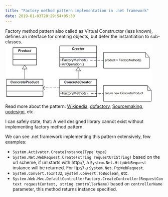 ```yaml
---
title: "Factory method pattern implementation in .net framework"
date: 2019-01-03T20:29:54+05:30
---
```

Factory method pattern also called as Virtual Constructor (less known), defines an interface for creating objects, but defer the instantiation to sub-classes.
<img src="images/factory.gif"/>
Read more about the pattern: [Wikipedia](https://en.wikipedia.org/wiki/Factory_method_pattern), [dofactory](https://www.dofactory.com/net/factory-method-design-pattern), [Sourcemaking](https://sourcemaking.com/design_patterns/factory_method), [oodesign](https://www.oodesign.com/factory-method-pattern.html), etc.

I can safely state, that: A well designed library cannot exist without implementing factory method pattern.

We can see .net framework implementing this pattern extensively, few examples:
* `System.Activator.CreateInstance(Type type)`
* `System.Net.WebRequest.Create(string requestUriString)` based on the url scheme, if url starts with http://, a `System.Net.HttpWebRequest` instance will be returned. For ftp:// a `System.Net.FtpWebRequest`.
* `System.Convert.ToInt32`, `System.Convert.ToBoolean`, etc.
* `System.Web.Mvc.DefaultControllerFactory.CreateController(RequestContext requestContext, string controllerName)` based on `controllerName` parameter, this method returns instance specified.